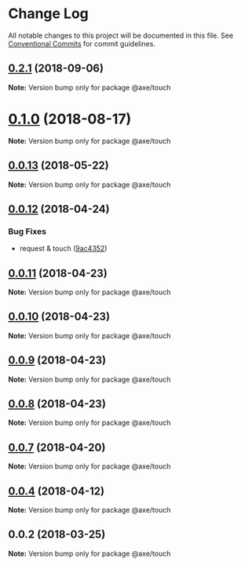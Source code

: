 # Change Log

All notable changes to this project will be documented in this file.
See [Conventional Commits](https://conventionalcommits.org) for commit guidelines.

<a name="0.2.1"></a>
## [0.2.1](https://github.com/ansenhuang/axe/compare/@axe/touch@0.1.0...@axe/touch@0.2.1) (2018-09-06)




**Note:** Version bump only for package @axe/touch

<a name="0.1.0"></a>
# [0.1.0](https://github.com/ansenhuang/axe/compare/@axe/touch@0.0.13...@axe/touch@0.1.0) (2018-08-17)




**Note:** Version bump only for package @axe/touch

<a name="0.0.13"></a>
## [0.0.13](https://github.com/ansenhuang/axe/compare/@axe/touch@0.0.12...@axe/touch@0.0.13) (2018-05-22)




**Note:** Version bump only for package @axe/touch

<a name="0.0.12"></a>
## [0.0.12](https://github.com/ansenhuang/axe/compare/@axe/touch@0.0.11...@axe/touch@0.0.12) (2018-04-24)


### Bug Fixes

* request & touch ([9ac4352](https://github.com/ansenhuang/axe/commit/9ac4352))




<a name="0.0.11"></a>
## [0.0.11](https://github.com/ansenhuang/axe/compare/@axe/touch@0.0.9...@axe/touch@0.0.11) (2018-04-23)




**Note:** Version bump only for package @axe/touch

<a name="0.0.10"></a>
## [0.0.10](https://github.com/ansenhuang/axe/compare/@axe/touch@0.0.9...@axe/touch@0.0.10) (2018-04-23)




**Note:** Version bump only for package @axe/touch

<a name="0.0.9"></a>
## [0.0.9](https://github.com/ansenhuang/axe/compare/@axe/touch@0.0.7...@axe/touch@0.0.9) (2018-04-23)




**Note:** Version bump only for package @axe/touch

<a name="0.0.8"></a>
## [0.0.8](https://github.com/ansenhuang/axe/compare/@axe/touch@0.0.7...@axe/touch@0.0.8) (2018-04-23)




**Note:** Version bump only for package @axe/touch

<a name="0.0.7"></a>
## [0.0.7](https://github.com/ansenhuang/axe/compare/@axe/touch@0.0.4...@axe/touch@0.0.7) (2018-04-20)




**Note:** Version bump only for package @axe/touch

<a name="0.0.4"></a>
## [0.0.4](https://github.com/ansenhuang/axe/compare/@axe/touch@0.0.3...@axe/touch@0.0.4) (2018-04-12)




**Note:** Version bump only for package @axe/touch

<a name="0.0.2"></a>
## 0.0.2 (2018-03-25)




**Note:** Version bump only for package @axe/touch
